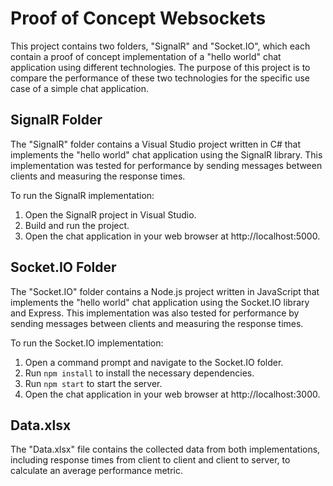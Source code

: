# Proof of Concept Websockets

This project contains two folders, "SignalR" and "Socket.IO", which each contain a proof of concept implementation of a "hello world" chat application using different technologies. The purpose of this project is to compare the performance of these two technologies for the specific use case of a simple chat application.

## SignalR Folder

The "SignalR" folder contains a Visual Studio project written in C# that implements the "hello world" chat application using the SignalR library. This implementation was tested for performance by sending messages between clients and measuring the response times.

To run the SignalR implementation:
1. Open the SignalR project in Visual Studio.
2. Build and run the project.
3. Open the chat application in your web browser at http://localhost:5000.

## Socket.IO Folder

The "Socket.IO" folder contains a Node.js project written in JavaScript that implements the "hello world" chat application using the Socket.IO library and Express. This implementation was also tested for performance by sending messages between clients and measuring the response times.

To run the Socket.IO implementation:
1. Open a command prompt and navigate to the Socket.IO folder.
2. Run `npm install` to install the necessary dependencies.
3. Run `npm start` to start the server.
4. Open the chat application in your web browser at http://localhost:3000.

## Data.xlsx

The "Data.xlsx" file contains the collected data from both implementations, including response times from client to client and client to server, to calculate an average performance metric. 

